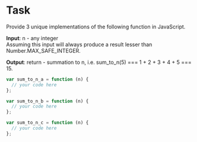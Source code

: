 # Task

Provide 3 unique implementations of the following function in JavaScript.

**Input**: n - any integer  
Assuming this input will always produce a result lesser than Number.MAX_SAFE_INTEGER.

**Output**: return - summation to n, i.e. sum_to_n(5) === 1 + 2 + 3 + 4 + 5 === 15.

```javascript
var sum_to_n_a = function (n) {
  // your code here
};

var sum_to_n_b = function (n) {
  // your code here
};

var sum_to_n_c = function (n) {
  // your code here
};
```
